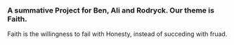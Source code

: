 ### A summative Project for Ben, Ali and Rodryck. Our theme is Faith. 
Faith is the willingness to fail with Honesty, instead of succeding with fruad.
